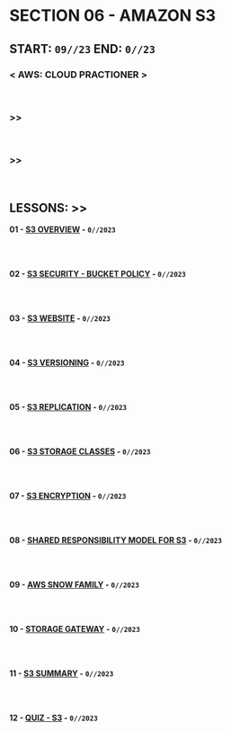 # SECTION 06 - AMAZON S3

## **START: `09//23` END: `0//23`**

### < AWS: CLOUD PRACTIONER ><br>

<br>

### >>

<br>

### >>

<br>

## LESSONS: >>

**01 - [S3 OVERVIEW]() - `0//2023`**<br>
<br>

<br>

**02 - [S3 SECURITY - BUCKET POLICY]() - `0//2023`**<br>
<br>

<br>

**03 - [S3 WEBSITE]() - `0//2023`**<br>
<br>

<br>

**04 - [S3 VERSIONING]() - `0//2023`**<br>
<br>

<br>

**05 - [S3 REPLICATION]() - `0//2023`**<br>
<br>

<br>

**06 - [S3 STORAGE CLASSES]() - `0//2023`**<br>
<br>

<br>

**07 - [S3 ENCRYPTION]() - `0//2023`**<br>
<br>

<br>

**08 - [SHARED RESPONSIBILITY MODEL FOR S3]() - `0//2023`**<br>
<br>

<br>

**09 - [AWS SNOW FAMILY]() - `0//2023`**<br>
<br>

<br>

**10 - [STORAGE GATEWAY]() - `0//2023`**<br>
<br>

<br>

**11 - [S3 SUMMARY]() - `0//2023`**<br>
<br>

<br>

**12 - [QUIZ - S3]() - `0//2023`**<br>
<br>

<br>
